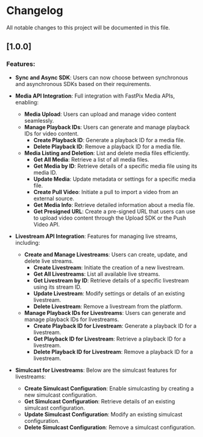 # Changelog

All notable changes to this project will be documented in this file.

## [1.0.0]

### Features:

- **Sync and Async SDK**: Users can now choose between synchronous and asynchronous SDKs based on their requirements.
- **Media API Integration**: Full integration with FastPix Media APIs, enabling:
  - **Media Upload**: Users can upload and manage video content seamlessly.
  - **Manage Playback IDs**: Users can generate and manage playback IDs for video content.
    - **Create Playback ID**: Generate a playback ID for a media file.
    - **Delete Playback ID**: Remove a playback ID for a media file.
  - **Media Listing and Deletion**: List and delete media files efficiently.
    - **Get All Media**: Retrieve a list of all media files.
    - **Get Media by ID**: Retrieve details of a specific media file using its media ID.
    - **Update Media**: Update metadata or settings for a specific media file.
    - **Create Pull Video**: Initiate a pull to import a video from an external source.
    - **Get Media Info**: Retrieve detailed information about a media file.
     - **Get Presigned URL**: Create a pre-signed URL that users can use to upload video content through the Upload SDK or the Push Video API.

- **Livestream API Integration**: Features for managing live streams, including:
  - **Create and Manage Livestreams**: Users can create, update, and delete live streams.
    - **Create Livestream**: Initiate the creation of a new livestream.
    - **Get All Livestreams**: List all available live streams.
    - **Get Livestream by ID**: Retrieve details of a specific livestream using its stream ID.
    - **Update Livestream**: Modify settings or details of an existing livestream.
    - **Delete Livestream**: Remove a livestream from the platform.
  - **Manage Playback IDs for Livestreams**: Users can generate and manage playback IDs for livestreams.
    - **Create Playback ID for Livestream**: Generate a playback ID for a livestream.
    - **Get Playback ID for Livestream**: Retrieve a playback ID for a livestream.
    - **Delete Playback ID for Livestream**: Remove a playback ID for a livestream.

- **Simulcast for Livestreams**: Below are the simulcast features for livestreams:
  - **Create Simulcast Configuration**: Enable simulcasting by creating a new simulcast configuration.
  - **Get Simulcast Configuration**: Retrieve details of an existing simulcast configuration.
  - **Update Simulcast Configuration**: Modify an existing simulcast configuration.
  - **Delete Simulcast Configuration**: Remove a simulcast configuration.
